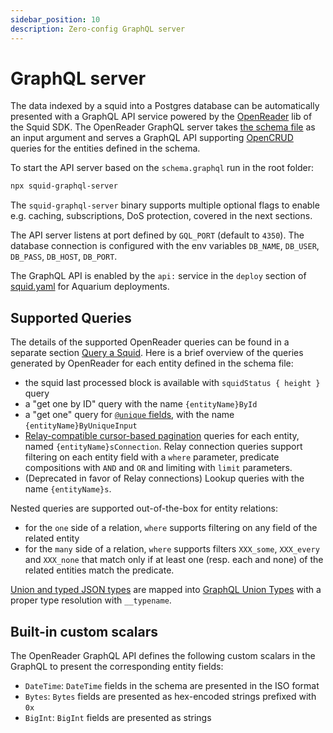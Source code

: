 ```yaml
---
sidebar_position: 10
description: Zero-config GraphQL server
---
```


# GraphQL server

The data indexed by a squid into a Postgres database can be automatically presented with a GraphQL API service powered by the [OpenReader](https://github.com/subsquid/squid/tree/master/openreader) lib of the Squid SDK. The OpenReader GraphQL server takes [the schema file](/basics/schema-file) as an input argument and serves a GraphQL API supporting [OpenCRUD](https://www.opencrud.org/) queries for the entities defined in the schema. 

To start the API server based on the `schema.graphql` run in the root folder:
```bash
npx squid-graphql-server
```
The `squid-graphql-server` binary supports multiple optional flags to enable e.g. caching, subscriptions, DoS protection, covered in the next sections.

The API server listens at port defined by `GQL_PORT` (default to `4350`). The database connection is configured with the env variables `DB_NAME`, `DB_USER`, `DB_PASS`, `DB_HOST`, `DB_PORT`.

The GraphQL API is enabled by the `api:` service in the `deploy` section of [squid.yaml](/deploy-squid/deploy-manifest) for Aquarium deployments.

## Supported Queries

The details of the supported OpenReader queries can be found in a separate section [Query a Squid](/query-squid). Here is a brief overview of the queries generated by OpenReader for each entity defined in the schema file:

- the squid last processed block is available with `squidStatus { height }` query 
- a "get one by ID" query with the name `{entityName}ById`
- a "get one" query for [`@unique` fields](/basics/schema-file/indexes-and-constraints), with the name `{entityName}ByUniqueInput`
- [Relay-compatible cursor-based pagination](https://relay.dev/graphql/connections.htm) queries for each entity, named `{entityName}sConnection`. Relay connection queries support filtering on each entity field with a `where` parameter, predicate compositions with `AND` and `OR` and limiting with `limit` parameters.
- (Deprecated in favor of Relay connections) Lookup queries with the name `{entityName}s`. 

Nested queries are supported out-of-the-box for entity relations:
- for the `one` side of a relation, `where` supports filtering on any field of the related entity
- for the `many` side of a relation, `where` supports filters `XXX_some`, `XXX_every` and `XXX_none` that match only if at least one (resp. each and none) of the related entities match the predicate.

[Union and typed JSON types](/basics/schema-file/unions-and-typed-json) are mapped into [GraphQL Union Types](https://graphql.org/learn/schema/#union-types) with a proper type resolution with `__typename`.

## Built-in custom scalars

The OpenReader GraphQL API defines the following custom scalars in the GraphQL to present the corresponding entity fields:

- `DateTime`: `DateTime` fields in the schema are presented in the ISO format
- `Bytes`: `Bytes` fields are presented as hex-encoded strings prefixed with `0x`
- `BigInt`: `BigInt` fields are presented as strings